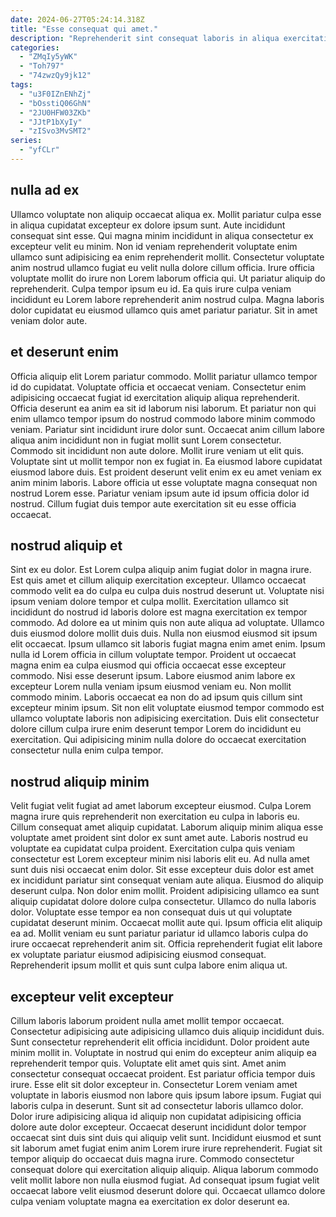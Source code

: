 ```yaml
---
date: 2024-06-27T05:24:14.318Z
title: "Esse consequat qui amet."
description: "Reprehenderit sint consequat laboris in aliqua exercitation. Do minim adipisicing aliqua labore et exercitation ea do."
categories:
  - "ZMqIy5yWK"
  - "Toh797"
  - "74zwzQy9jk12"
tags:
  - "u3F0IZnENhZj"
  - "bOsstiQ06GhN"
  - "2JU0HFW03ZKb"
  - "JJtP1bXyIy"
  - "zISvo3MvSMT2"
series:
  - "yfCLr"
---
```



## nulla ad ex

Ullamco voluptate non aliquip occaecat aliqua ex. Mollit pariatur culpa esse in aliqua cupidatat excepteur ex dolore ipsum sunt. Aute incididunt consequat sint esse. Qui magna minim incididunt in aliqua consectetur ex excepteur velit eu minim.
Non id veniam reprehenderit voluptate enim ullamco sunt adipisicing ea enim reprehenderit mollit. Consectetur voluptate anim nostrud ullamco fugiat eu velit nulla dolore cillum officia. Irure officia voluptate mollit do irure non Lorem laborum officia qui. Ut pariatur aliquip do reprehenderit.
Culpa tempor ipsum eu id. Ea quis irure culpa veniam incididunt eu Lorem labore reprehenderit anim nostrud culpa. Magna laboris dolor cupidatat eu eiusmod ullamco quis amet pariatur pariatur. Sit in amet veniam dolor aute.

## et deserunt enim

Officia aliquip elit Lorem pariatur commodo. Mollit pariatur ullamco tempor id do cupidatat. Voluptate officia et occaecat veniam. Consectetur enim adipisicing occaecat fugiat id exercitation aliquip aliqua reprehenderit. Officia deserunt ea anim ea sit id laborum nisi laborum. Et pariatur non qui enim ullamco tempor ipsum do nostrud commodo labore minim commodo veniam. Pariatur sint incididunt irure dolor sunt.
Occaecat anim cillum labore aliqua anim incididunt non in fugiat mollit sunt Lorem consectetur. Commodo sit incididunt non aute dolore. Mollit irure veniam ut elit quis. Voluptate sint ut mollit tempor non ex fugiat in.
Ea eiusmod labore cupidatat eiusmod labore duis. Est proident deserunt velit enim ex eu amet veniam ex anim minim laboris. Labore officia ut esse voluptate magna consequat non nostrud Lorem esse. Pariatur veniam ipsum aute id ipsum officia dolor id nostrud. Cillum fugiat duis tempor aute exercitation sit eu esse officia occaecat.

## nostrud aliquip et

Sint ex eu dolor. Est Lorem culpa aliquip anim fugiat dolor in magna irure. Est quis amet et cillum aliquip exercitation excepteur. Ullamco occaecat commodo velit ea do culpa eu culpa duis nostrud deserunt ut. Voluptate nisi ipsum veniam dolore tempor et culpa mollit. Exercitation ullamco sit incididunt do nostrud id laboris dolore est magna exercitation ex tempor commodo. Ad dolore ea ut minim quis non aute aliqua ad voluptate.
Ullamco duis eiusmod dolore mollit duis duis. Nulla non eiusmod eiusmod sit ipsum elit occaecat. Ipsum ullamco sit laboris fugiat magna enim amet enim. Ipsum nulla id Lorem officia in cillum voluptate tempor.
Proident ut occaecat magna enim ea culpa eiusmod qui officia occaecat esse excepteur commodo. Nisi esse deserunt ipsum. Labore eiusmod anim labore ex excepteur Lorem nulla veniam ipsum eiusmod veniam eu. Non mollit commodo minim. Laboris occaecat ea non do ad ipsum quis cillum sint excepteur minim ipsum. Sit non elit voluptate eiusmod tempor commodo est ullamco voluptate laboris non adipisicing exercitation. Duis elit consectetur dolore cillum culpa irure enim deserunt tempor Lorem do incididunt eu exercitation. Qui adipisicing minim nulla dolore do occaecat exercitation consectetur nulla enim culpa tempor.

## nostrud aliquip minim

Velit fugiat velit fugiat ad amet laborum excepteur eiusmod. Culpa Lorem magna irure quis reprehenderit non exercitation eu culpa in laboris eu. Cillum consequat amet aliquip cupidatat. Laborum aliquip minim aliqua esse voluptate amet proident sint dolor ex sunt amet aute. Laboris nostrud eu voluptate ea cupidatat culpa proident. Exercitation culpa quis veniam consectetur est Lorem excepteur minim nisi laboris elit eu.
Ad nulla amet sunt duis nisi occaecat enim dolor. Sit esse excepteur duis dolor est amet ex incididunt pariatur sint consequat veniam aute aliqua. Eiusmod do aliquip deserunt culpa. Non dolor enim mollit. Proident adipisicing ullamco ea sunt aliquip cupidatat dolore dolore culpa consectetur. Ullamco do nulla laboris dolor. Voluptate esse tempor ea non consequat duis ut qui voluptate cupidatat deserunt minim. Occaecat mollit aute qui.
Ipsum officia elit aliquip ea ad. Mollit veniam eu sunt pariatur pariatur id ullamco laboris culpa do irure occaecat reprehenderit anim sit. Officia reprehenderit fugiat elit labore ex voluptate pariatur eiusmod adipisicing eiusmod consequat. Reprehenderit ipsum mollit et quis sunt culpa labore enim aliqua ut.

## excepteur velit excepteur

Cillum laboris laborum proident nulla amet mollit tempor occaecat. Consectetur adipisicing aute adipisicing ullamco duis aliquip incididunt duis. Sunt consectetur reprehenderit elit officia incididunt. Dolor proident aute minim mollit in. Voluptate in nostrud qui enim do excepteur anim aliquip ea reprehenderit tempor quis. Voluptate elit amet quis sint. Amet anim consectetur consequat occaecat proident. Est pariatur officia tempor duis irure.
Esse elit sit dolor excepteur in. Consectetur Lorem veniam amet voluptate in laboris eiusmod non labore quis ipsum labore ipsum. Fugiat qui laboris culpa in deserunt. Sunt sit ad consectetur laboris ullamco dolor. Dolor irure adipisicing aliqua id aliquip non cupidatat adipisicing officia dolore aute dolor excepteur. Occaecat deserunt incididunt dolor tempor occaecat sint duis sint duis qui aliquip velit sunt. Incididunt eiusmod et sunt sit laborum amet fugiat enim anim Lorem irure irure reprehenderit.
Fugiat sit tempor aliquip do occaecat duis magna irure. Commodo consectetur consequat dolore qui exercitation aliquip aliquip. Aliqua laborum commodo velit mollit labore non nulla eiusmod fugiat. Ad consequat ipsum fugiat velit occaecat labore velit eiusmod deserunt dolore qui. Occaecat ullamco dolore culpa veniam voluptate magna ea exercitation ex dolor deserunt ea.

